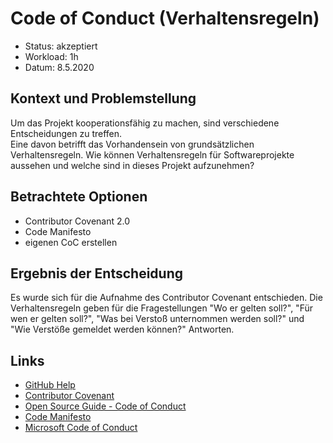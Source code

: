 # Code of Conduct (Verhaltensregeln)

* Status: akzeptiert
* Workload: 1h
* Datum: 8.5.2020

## Kontext und Problemstellung

Um das Projekt kooperationsfähig zu machen, sind verschiedene Entscheidungen zu treffen.  
Eine davon betrifft das Vorhandensein von grundsätzlichen Verhaltensregeln. Wie können Verhaltensregeln für Softwareprojekte aussehen und welche sind in dieses Projekt aufzunehmen?

## Betrachtete Optionen

* Contributor Covenant 2.0
* Code Manifesto
* eigenen CoC erstellen

## Ergebnis der Entscheidung

Es wurde sich für die Aufnahme des Contributor Covenant entschieden. Die Verhaltensregeln geben für die Fragestellungen "Wo er gelten soll?", "Für wen er gelten soll?", "Was bei Verstoß unternommen werden soll?" und "Wie Verstöße gemeldet werden können?" Antworten.

## Links

* [GitHub Help](https://help.github.com/en/github/building-a-strong-community/setting-up-your-project-for-healthy-contributions)
* [Contributor Covenant](https://www.contributor-covenant.org/)
* [Open Source Guide - Code of Conduct](https://opensource.guide/de/code-of-conduct/)
* [Code Manifesto](http://codemanifesto.com/)
* [Microsoft Code of Conduct](https://opensource.microsoft.com/codeofconduct/)